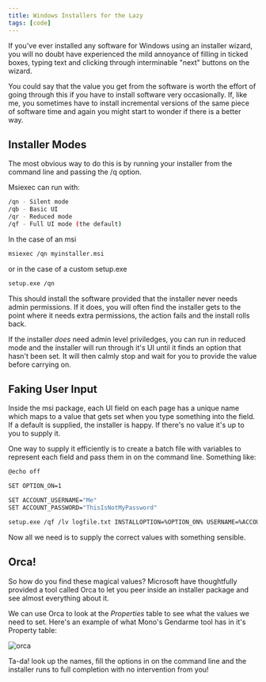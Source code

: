 ```yaml
---
title: Windows Installers for the Lazy
tags: [code]
---
```


If you've ever installed any software for Windows using an installer wizard,
you will no doubt have experienced the mild annoyance of filling in ticked boxes,
typing text and clicking through interminable "next" buttons on the wizard.

You could say that the value you get from the software is worth the effort of
going through this if you have to install software very occasionally. If, like me,
you sometimes have to install incremental versions of the same piece of software time
and again you might start to wonder if there is a better way.

## Installer Modes

The most obvious way to do this is by running your installer from the command line and
passing the /q option.

Msiexec can run with:

```sh
/qn - Silent mode
/qb - Basic UI
/qr - Reduced mode
/qf - Full UI mode (the default)
```

In the case of an msi

```sh
msiexec /qn myinstaller.msi
```

or in the case of a custom setup.exe

```sh
setup.exe /qn
```

This should install the software provided that the installer never needs admin
permissions. If it does, you will often find the installer gets to the point
where it needs extra permissions, the action fails and the install rolls back.

If the installer _does_ need admin level priviledges, you can run in reduced mode
and the installer will run through it's UI until it finds an option that hasn't
been set. It will then calmly stop and wait for you to provide the value before
carrying on.

## Faking User Input

Inside the msi package, each UI field on each page has a unique name which
maps to a value that gets set when you type something into the field. If a default
is supplied, the installer is happy. If there's no value it's up to you to supply it.

One way to supply it efficiently is to create a batch file with variables to
represent each field and pass them in on the command line. Something like:

```sh
@echo off

SET OPTION_ON=1

SET ACCOUNT_USERNAME="Me"
SET ACCOUNT_PASSWORD="ThisIsNotMyPassword"

setup.exe /qf /lv logfile.txt INSTALLOPTION=%OPTION_ON% USERNAME=%ACCOUNT_USERNAME% PASSWORD=%ACCOUNT_PASSWORD%
```

Now all we need is to supply the correct values with something sensible.

## Orca!

So how do you find these magical values? Microsoft have thoughtfully provided a tool
called Orca to let you peer inside an installer package and see almost everything about it.

We can use Orca to look at the _Properties_ table to see what the values we need to set.
Here's an example of what Mono's Gendarme tool has in it's Property table:

<img src="/assets/img/posts/windows-installers-for-the-lazy/orca.png" class="u-max-full-width" alt="orca" />

Ta-da! look up the names, fill the options in on the command line and the installer
runs to full completion with no intervention from you!

